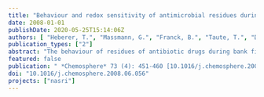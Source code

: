 ```yaml
---
title: "Behaviour and redox sensitivity of antimicrobial residues during bank filtration"
date: 2008-01-01
publishDate: 2020-05-25T15:14:06Z
authors: [ "Heberer, T.", "Massmann, G.", "Franck, B.", "Taute, T.", "Dünnbier, U." ]
publication_types: ["2"]
abstract: "The behaviour of residues of antibiotic drugs during bank filtration was studied at a field site in Berlin, Germany, where bank-filtered water is used for the production of drinking water. The neighbouring surface water used for bank filtration is under the influence of treated municipal wastewater. Seven out of 19 investigated antimicrobial residues were found in the surface water with median concentrations between 7 and 151 ng L¡1. Out of the seven analytes detected in the surface water only three (anhydroerythromycin, clindamycin and sulfamethoxazole) were found with median concentrations above their limits of quantitation in bank filtrate with a travel time of one month or less. With the exception of sulfamethoxazole, none of the 19 analytes were present in bank filtrate with a residence time larger than one month or in the water-supply well itself. Sulfamethoxazole found with a median concentration of 151 ng L¡1 in the surface water was the most persistent of all antimicrobial residues. Nevertheless, it was also removed by more than 98% and only found with a median concentration of 2 ng L¡1 in the water-supply well. The degradation of clindamycin and sulfamethoxazole appear to be redox-dependent. Clindamycin was eliminated more effi­ciently under oxic infiltration conditions while sulfamethoxazole was eliminated more rapidly under anoxic infiltration conditions. A slight preference for an improved degradation under oxic (clarithromycin and roxithromycin) or anoxic (anhydroerythromycin) conditions was also observed for the macrolide antibiotics. Nevertheless, all macrolides were readily removable by bank filtration both under oxic and anoxic conditions."
featured: false
publication: " *Chemosphere* 73 (4): 451-460 [10.1016/j.chemosphere.2008.06.056](https://doi.org/10.1016/j.chemosphere.2008.06.056)"
doi: "10.1016/j.chemosphere.2008.06.056"
projects: ["nasri"]
---
```


